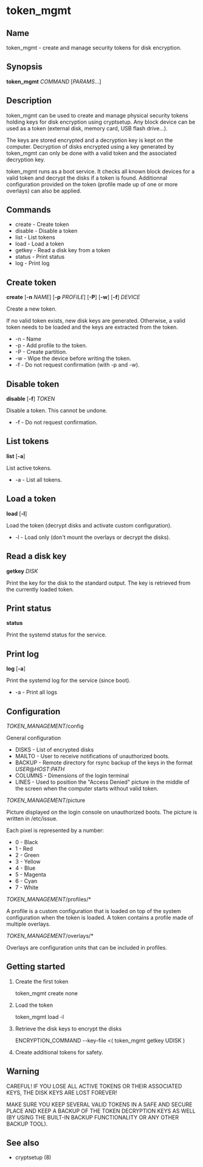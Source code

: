 # token_mgmt

## Name

token_mgmt \- create and manage security tokens for disk encryption.

## Synopsis
**token_mgmt** *COMMAND* [*PARAMS*...]

## Description

token_mgmt can be used to create and manage physical security tokens holding keys for disk encryption using cryptsetup. Any block device can be used as a token (external disk, memory card, USB flash drive...).

The keys are stored encrypted and a decryption key is kept on the computer. Decryption of disks encrypted using a key generated by token\_mgmt can only be done with a valid token and the associated decryption key.

token\_mgmt runs as a boot service. It checks all known block devices for a valid token and decrypt the disks if a token is found. Additionnal configuration provided on the token (profile made up of one or more overlays) can also be applied.

## Commands
* create - Create token
* disable - Disable a token
* list - List tokens
* load - Load a token
* getkey - Read a disk key from a token
* status - Print status
* log - Print log

## Create token

**create** [**\-n** *NAME*] [**\-p** *PROFILE*] [**\-P**] [**\-w**] [**\-f**] *DEVICE*

Create a new token.

If no valid token exists, new disk keys are generated. Otherwise, a valid token needs to be loaded and the keys are extracted from the token.

* \-n - Name
* \-p - Add profile to the token.
* \-P - Create partition.
* \-w - Wipe the device before writing the token.
* \-f - Do not request confirmation (with -p and -w).

## Disable token

**disable** [**\-f**] *TOKEN*

Disable a token. This cannot be undone.

* \-f - Do not request confirmation.

## List tokens

**list** [**\-a**]

List active tokens.

* \-a - List all tokens.

## Load a token

**load** [**\-l**]

Load the token (decrypt disks and activate custom configuration).

* \-l - Load only (don't mount the overlays or decrypt the disks).

## Read a disk key

**getkey** *DISK*

Print the key for the disk to the standard output. The key is retrieved from the currently loaded token.

## Print status

**status**

Print the systemd status for the service.

## Print log

**log** [**\-a**]

Print the systemd log for the service (since boot).

* \-a - Print all logs

## Configuration

*TOKEN_MANAGEMENT*/config

General configuration

* DISKS - List of encrypted disks
* MAILTO - User to receive notifications of unauthorized boots.
* BACKUP - Remote directory for rsync backup of the keys in the format *USER*@*HOST*:*PATH*
* COLUMNS - Dimensions of the login terminal
* LINES - Used to position the "Access Denied" picture in the middle of the screen when the computer starts without valid token.

*TOKEN_MANAGEMENT*/picture

Picture displayed on the login console on unauthorized boots. The picture is written in /etc/issue.

Each pixel is represented by a number:
* 0 - Black
* 1 - Red
* 2 - Green
* 3 - Yellow
* 4 - Blue
* 5 - Magenta
* 6 - Cyan
* 7 - White

*TOKEN_MANAGEMENT*/profiles/\*

A profile is a custom configuration that is loaded on top of the system configuration when the token is loaded. A token contains a profile made of multiple overlays.

*TOKEN_MANAGEMENT*/overlays/\*

Overlays are configuration units that can be included in profiles.

## Getting started

1) Create the first token

    token_mgmt create none

2) Load the token

    token_mgmt load -l

3) Retrieve the disk keys to encrypt the disks

    ENCRYPTION_COMMAND --key-file <( token_mgmt getkey UDISK )

4) Create additional tokens for safety.

## Warning

CAREFUL! IF YOU LOSE ALL ACTIVE TOKENS OR THEIR ASSOCIATED KEYS, THE DISK KEYS ARE LOST FOREVER!

MAKE SURE YOU KEEP SEVERAL VALID TOKENS IN A SAFE AND SECURE PLACE AND KEEP A BACKUP OF THE TOKEN
DECRYPTION KEYS AS WELL (BY USING THE BUILT-IN BACKUP FUNCTIONALITY OR ANY OTHER BACKUP TOOL).

## See also

* cryptsetup (8)

